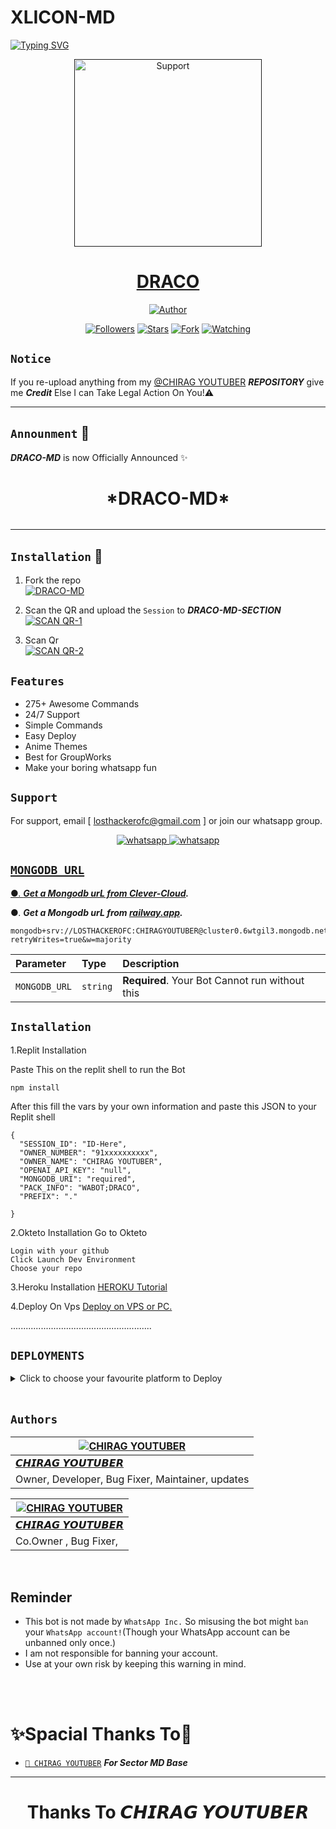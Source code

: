 # XLICON-MD
<div align="left">
<a href="https://git.io/typing-svg"><img src="https://readme-typing-svg.demolab.com?font=Ribeye&size=50&pause=1000&color=ff0000&center=true&width=900&height=100&lines=Its DRACO-MD;Multi+Divice+Whatsapp+Bot;Developed+By+CHIRAG YOUTUBER" alt="Typing SVG" /></a>
  
  
<p align="center">
  <a href="">
    <img alt=Support height="300" src="https://telegra.ph/file/3c341828d86ee7a89c73f.jpg"> 
    </p>
    <h1 align="center">DRACO<br></h1>
    
   </a>
</p>
  
<p align="center">
<a href="https://github.com/LOSTHACKEROFC"><img title="Author" src="https://img.shields.io/badge/DRACO-BOT-black?style=for-the-badge&logo=whatsapp"></a>
<p/>
<p align="center">
<a href="https://github.com/LOSTHACKEROFC?tab=followers"><img title="Followers" src="https://img.shields.io/github/followers/LOSTHACKEROFC?label=Followers&style=social"></a>
<a href="https://github.com/LOSTHACKEROFC/DRACO-MD/stargazers/"><img title="Stars" src="https://img.shields.io/github/stars/LOSTHACKEROFC/DRACO-MD?&style=social"></a>
<a href="https://github.com/LOSTHACKEROFC/DRACO-MD/network/members"><img title="Fork" src="https://img.shields.io/github/forks/LOSTHACKEROFC/DRACO-MD?style=social"></a>
<a href="https://github.com/LOSTHACKEROFC/DRACO-MD/watchers"><img title="Watching" src="https://img.shields.io/github/watchers/LOSTHACKEROFC/DRACO-MD?label=Watching&style=social"></a>
</p>

## `Notice`

If you re-upload  anything from my [@CHIRAG YOUTUBER](github.com/LOSTHACKEROFC) ***REPOSITORY*** give me ***Credit*** Else I can Take Legal Action On You!⚠

---

## `Announment` 🤫

***DRACO-MD*** is now Officially Announced ✨

<h1 align="center"> *DRACO-MD*
</h1>

<p align="center"><a href="https://github.com/LOSTHACKEROFC/DRACO-MD"><img title="" src="https://img.shields.io/badge/XLICON%202.O-purple?style=for-the-badge&logo=github"></a>

---

    
## `Installation` 📲

1. Fork the repo
    <br>
<a href="https://github.com/LOSTHACKEROFC/DRACO-MD/fork"><img title="DRACO-MD" src="https://img.shields.io/badge/FORK XLICON-1.0-h?color=black&style=for-the-badge&logo=stackshare"></a>

2. Scan the QR and upload the `Session` to ***DRACO-MD-SECTION*** 
    <br>
<a href='https://replit.com/@LOSTHACKEROFC/DRACO-MD-QR-V5#index.js' target="_blank"><img alt='SCAN QR-1' src='https://img.shields.io/badge/Scan_qr-1-100000?style=for-the-badge&logo=scan&logoColor=white&labelColor=black&color=blue'/></a>

3. Scan Qr
    <br>
<a href='https://replit.com/@LOSTHACKEROFC/DRACO-MD-QR-V5#index.js' target="_blank"><img alt='SCAN QR-2' src='https://img.shields.io/badge/Scan_qr-2-100000?style=for-the-badge&logo=scan&logoColor=white&labelColor=black&color=red'/></a>


## `Features`

- 275+ Awesome Commands
- 24/7 Support
- Simple Commands
- Easy Deploy
- Anime Themes
- Best for GroupWorks
- Make your boring whatsapp fun


## `Support`

For support, email [ losthackerofc@gmail.com ] or join our whatsapp group.


<p align="center">
  <a aria-label="Join our chats" href="https://chat.whatsapp.com/CM40sJKlj5sLuA8Y0Fmf1Fl" target="_blank">
    <img alt="whatsapp" src="https://img.shields.io/badge/Join Group-25D366?style=for-the-badge&logo=whatsapp&logoColor=white" />
  </a>
<a aria-label="Join our chats" href="https://wa.me/919536476115?text=Hi 🥰!! CHIRAG YOUTUBER Sir, I need Your Help" target="_blank">
    <img alt="whatsapp" src="https://img.shields.io/badge/Bot%20Whatsapp-25D366?style=for-the-badge&logo=whatsapp&logoColor=white" />
</p>


## `MONGODB URL`


●.  ***Get a Mongodb urL from [Clever-Cloud](https://api.clever-cloud.com/v2/session/login).***

●.  ***Get a Mongodb urL from [railway.app](https://railway.app).***




```
mongodb+srv://LOSTHACKEROFC:CHIRAGYOUTUBER@cluster0.6wtgil3.mongodb.net/?retryWrites=true&w=majority
```

| Parameter | Type     | Description                |
| :-------- | :------- | :------------------------- |
| `MONGODB_URL` | `string` | **Required**. Your Bot Cannot run without this|

## `Installation`

1.Replit Installation

Paste This on the replit shell to run the Bot

```
npm install
```

After this fill the vars by your own information and paste this JSON to your Replit shell

```
{
  "SESSION_ID": "ID-Here",
  "OWNER_NUMBER": "91xxxxxxxxxx",
  "OWNER_NAME": "CHIRAG YOUTUBER",
  "OPENAI_API_KEY": "null",
  "MONGODB_URI": "required",
  "PACK_INFO": "WABOT;DRACO",
  "PREFIX": "."
   
}
```


2.Okteto Installation
Go to Okteto


```
Login with your github
Click Launch Dev Environment
Choose your repo
```


3.Heroku Installation 
[HEROKU Tutorial](https://youtube.com/@CHIRAGYOUTUBER)


4.Deploy On Vps
[Deploy on VPS or PC.](https://github.com/LOSTHACKEROFC/DRACO-MD)


  ........................................................
  
  
  
  ## `DEPLOYMENTS`
  
  
  
  <details close>
<summary>Click to choose your favourite platform to Deploy</summary>
 
<br><br>   
   
<h4 align="center"> Deploy on Repl.it
</h4>

<p align="center" >
    <a href="https://repl.it/github/LOSTHACKEROFC/DRACO-MD">
    <img src="https://repl.it/badge/github/quiec/whatsasena" width="170px" alt="Deploy on REPLIT" >
    </a>
</p>

<p align="center" >
    <br>
    __________________________
    <br>
</p>



<br>
 
<h4 align="center"> Deploy on CodesSpace
</h4>

</p>

<p align="center" >
    <a href="https://github.com/codespaces/new">
    <img src="https://img.shields.io/badge/DEPLOY CODESPACE-h?color=black&style=for-the-badge&logo=visualstudiocode" width="170px" alt="Deploy on CodesSpaces" >
    </a>

</p>

<p align="center" >
    <br>
    __________________________
    <br>
</p>



<br>
 
<h4 align="center"> Deploy on Heroku
</h4>

</p>

<p align="center" >
    <a href="https://heroku.com/deploy?template=https://github.com/LOSTHACKEROFC/DRACO-MD">
    <img src="https://www.herokucdn.com/deploy/button.png" width="170px" alt="Deploy on Heroku" >
    </a>

</p>

<p align="center" >
    <br>
    __________________________
    <br>
</p>




<br>
 
<h4 align="center"> Deploy On Koyeb
</h4>

</p>

<p align="center" >
    <a href="https://app.koyeb.com/apps/deploy?type=git&repository=github.com/https://github.com/LOSTHACKEROFC/DRACO-MD&branch=main&build_command=npm%20i&run_command=npm%20start&env[SESSION_ID]&env[OWNER_NUMBER]&env[MONGODB_URI]&&env[OWNER_NAME]&env[PREFIX]=.&env[THUMB_IMAGE]=https://telegra.ph/file/3c341828d86ee7a89c73f.jpg&env[email]=LOSTHACKEROFC@gmail.com&env[global_url]=instagram.com/CHIRAG__BHATNAGAR&env[FAKE_COUNTRY_CODE]=974&env[READ_MESSAGE]=false&env[DISABLE_PM]=false&env[ANTI_BAD_WORD]=fuck&env[WORKTYPE]=public&env[THEME]=GOJO&env[PACK_INFO]=DRACO;MD&name=DRACOuser000&env[KOYEB_NAME]=profilecorruptederror&env[ANTILINK_VALUES]=chat.whatsapp.com&env[PORT]=8000">
    <img src="https://www.koyeb.com/static/images/deploy/button.svg" width="170px" alt="Deploy on Koyeb" >
    </a>

</p>

<p align="center" >
    <br>
    __________________________
    <br>
</p>



<br>


<h4 align="center"> Deploy on RailWay
</h4>
  
<p align="center">
    <a href="https://railway.app/new">
    <p align="center"><a href="https://railway.app/new"> <img src="https://img.shields.io/badge/DEPLOY RAILWAY-h?color=black&style=for-the-badge&logo=Railway"></a>
    
</p>

<p align="center" >
    <br>
    __________________________
    <br>

</p>




<br>


<h4 align="center"> Deploy on Okteto
</h4>
  
<p align="center">
    <a href="https://cloud.okteto.com">
    <img src="https://okteto.com/develop-okteto.svg" alt="Deploy on Okteto" width="170px">
    </a>
    
</p>

<p align="center" >
    <br>
    __________________________
    <br>

</p>



<br>

<h4 align="center"> Deploy on Mogenius
</h4>
  
<p align="center">
    <a href="https://studio.mogenius.com/">
    <img src="https://www.cloudflare.com/static/90073b1e5bd8a0765640a20febb3dc22/mogenius_logo_quer.png" alt="Deploy on Mogenius" width="170px">
    </a>
    
</p>

<p align="center" >
    <br>
    __________________________
    <br>
</p>

<br>

<h4 align="center"> Deploy on Uffizzi
</h4>
  
<p align="center">
    <a href="https://www.uffizzi.com/">
    <img src="https://i.ibb.co/Y29Kv4X/Screenshot-195.png" alt="Deploy on Uffizzi" width="125px">
    </a>
    
</p>

<br>

<h4 align="center"> Deploy on BoxMineWorld
</h4>
  
<p align="center">
    <a href="https://dash.boxmineworld.com/">
    <img src="https://graph.org/file/2af0e67f320986702ea24.jpg" alt="Deploy on Boxmineworld" width="175px">
    </a>
    <br>

</p>

<p align="center" >
    <br>
    __________________________
    <br>
</p>



</details>

<br>




## `Authors`

<div align="center">
  
| [![CHIRAG YOUTUBER](https://www.github.com/LOSTHACKEROFC.png?size=150)](https://www.github.com/LOSTHACKEROFC)|
|----|
| [ 𝘾𝙃𝙄𝙍𝘼𝙂 𝙔𝙊𝙐𝙏𝙐𝘽𝙀𝙍  ](https://www.youtube.com/channel/UCOYVQIN4SGwaKV2ukY5FgdA) |
|  Owner, Developer, Bug Fixer, Maintainer, updates |

  
| [![CHIRAG YOUTUBER](https://github.com/LOSTHACKEROFC.png?size=150)](https://github.com/LOSTHACKEROFC) |
|----|
| [ 𝘾𝙃𝙄𝙍𝘼𝙂 𝙔𝙊𝙐𝙏𝙐𝘽𝙀𝙍 ](https://github.com/LOSTHACKEROFC) |
|  Co.Owner , Bug Fixer, |

  </div>
  
   
  </br> 


<h2 align="left">  Reminder
</h2>
   
- This bot is not made by `WhatsApp Inc.` So misusing the bot might `ban` your `WhatsApp account!`(Though your WhatsApp account can be unbanned only once.)
- I am not responsible for banning your account.
- Use at your own risk by keeping this warning in mind.
 



</br></br>
<h1 align="left">  ✨Spacial Thanks To🎯
</h1>

* [`🎐 CHIRAG YOUTUBER`](https://github.com/LOSTHACKEROFC) ***For Sector MD Base***
---

</p>
<h1 align="center"> Thanks To  𝘾𝙃𝙄𝙍𝘼𝙂 𝙔𝙊𝙐𝙏𝙐𝘽𝙀𝙍
</h1>

 <br><br>




